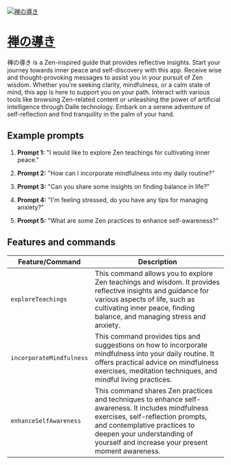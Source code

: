 [![禅の導き](https://files.oaiusercontent.com/file-kvvbpeyC6wz1vMINtveAmpxS?se=2123-10-18T16%3A26%3A08Z&sp=r&sv=2021-08-06&sr=b&rscc=max-age%3D31536000%2C%20immutable&rscd=attachment%3B%20filename%3D4ec71107-47df-4ca0-85cc-a26e8c8a8f33.png&sig=1iA7ozdQpeP/V9R%2Bj70d8tG51En7z32tNwZpwHQRQyo%3D)](https://chat.openai.com/g/g-ZyjXW0Og7-shan-nodao-ki)

# [禅の導き](https://chat.openai.com/g/g-ZyjXW0Og7-shan-nodao-ki)

禅の導き is a Zen-inspired guide that provides reflective insights. Start your journey towards inner peace and self-discovery with this app. Receive wise and thought-provoking messages to assist you in your pursuit of Zen wisdom. Whether you're seeking clarity, mindfulness, or a calm state of mind, this app is here to support you on your path. Interact with various tools like browsing Zen-related content or unleashing the power of artificial intelligence through Dalle technology. Embark on a serene adventure of self-reflection and find tranquility in the palm of your hand.

## Example prompts

1. **Prompt 1:** "I would like to explore Zen teachings for cultivating inner peace."

2. **Prompt 2:** "How can I incorporate mindfulness into my daily routine?"

3. **Prompt 3:** "Can you share some insights on finding balance in life?"

4. **Prompt 4:** "I'm feeling stressed, do you have any tips for managing anxiety?"

5. **Prompt 5:** "What are some Zen practices to enhance self-awareness?"

## Features and commands

| Feature/Command | Description |
| --- | --- |
| `exploreTeachings` | This command allows you to explore Zen teachings and wisdom. It provides reflective insights and guidance for various aspects of life, such as cultivating inner peace, finding balance, and managing stress and anxiety. |
| `incorporateMindfulness` | This command provides tips and suggestions on how to incorporate mindfulness into your daily routine. It offers practical advice on mindfulness exercises, meditation techniques, and mindful living practices. |
| `enhanceSelfAwareness` | This command shares Zen practices and techniques to enhance self-awareness. It includes mindfulness exercises, self-reflection prompts, and contemplative practices to deepen your understanding of yourself and increase your present moment awareness. |